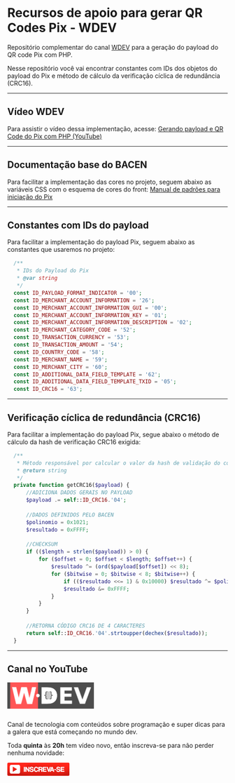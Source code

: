 # Recursos de apoio para gerar QR Codes Pix - WDEV

Repositório complementar do canal [WDEV](https://youtube.com/wdevoficial) para a geração do payload do QR code Pix com PHP.

Nesse repositório você vai encontrar constantes com IDs dos objetos do payload do Pix e método de cálculo da verificação cíclica de redundância (CRC16).

___________________

## Vídeo WDEV

Para assistir o vídeo dessa implementação, acesse: [Gerando payload e QR Code do Pix com PHP (YouTube)](https://www.youtube.com/wdevoficial)
___________________

## Documentação base do BACEN

Para facilitar a implementação das cores no projeto, seguem abaixo as variáveis CSS com o esquema de cores do front:
[Manual de padrões para iniciação do Pix](https://www.bcb.gov.br/content/estabilidadefinanceira/pix/Regulamento_Pix/II-ManualdePadroesparaIniciacaodoPix-versao2-1.pdf)
___________________

## Constantes com IDs do payload

Para facilitar a implementação do payload Pix, seguem abaixo as constantes que usaremos no projeto:
```php
  /**
   * IDs do Payload do Pix
   * @var string
   */
  const ID_PAYLOAD_FORMAT_INDICATOR = '00';
  const ID_MERCHANT_ACCOUNT_INFORMATION = '26';
  const ID_MERCHANT_ACCOUNT_INFORMATION_GUI = '00';
  const ID_MERCHANT_ACCOUNT_INFORMATION_KEY = '01';
  const ID_MERCHANT_ACCOUNT_INFORMATION_DESCRIPTION = '02';
  const ID_MERCHANT_CATEGORY_CODE = '52';
  const ID_TRANSACTION_CURRENCY = '53';
  const ID_TRANSACTION_AMOUNT = '54';
  const ID_COUNTRY_CODE = '58';
  const ID_MERCHANT_NAME = '59';
  const ID_MERCHANT_CITY = '60';
  const ID_ADDITIONAL_DATA_FIELD_TEMPLATE = '62';
  const ID_ADDITIONAL_DATA_FIELD_TEMPLATE_TXID = '05';
  const ID_CRC16 = '63';
```

___________________

## Verificação cíclica de redundância (CRC16)

Para facilitar a implementação do payload Pix, segue abaixo o método de cálculo da hash de verificação CRC16 exigida:
```php
  /**
   * Método responsável por calcular o valor da hash de validação do código pix
   * @return string
   */
  private function getCRC16($payload) {
      //ADICIONA DADOS GERAIS NO PAYLOAD
      $payload .= self::ID_CRC16.'04';

      //DADOS DEFINIDOS PELO BACEN
      $polinomio = 0x1021;
      $resultado = 0xFFFF;

      //CHECKSUM
      if (($length = strlen($payload)) > 0) {
          for ($offset = 0; $offset < $length; $offset++) {
              $resultado ^= (ord($payload[$offset]) << 8);
              for ($bitwise = 0; $bitwise < 8; $bitwise++) {
                  if (($resultado <<= 1) & 0x10000) $resultado ^= $polinomio;
                  $resultado &= 0xFFFF;
              }
          }
      }

      //RETORNA CÓDIGO CRC16 DE 4 CARACTERES
      return self::ID_CRC16.'04'.strtoupper(dechex($resultado));
  }
```
___________________

## Canal no YouTube
<img height="60" style="margin-bottom:10px;" src="https://raw.githubusercontent.com/william-costa/william-costa/master/assets/images/logo-wdev.png">

Canal de tecnologia com conteúdos sobre programação e super dicas para a galera que está começando no mundo dev.

Toda **quinta** às **20h** tem vídeo novo, então inscreva-se para não perder nenhuma novidade:

<a href="https://youtube.com/wdevoficial"><img height="30" src="https://raw.githubusercontent.com/william-costa/william-costa/master/assets/images/subscribe-youtube.png"></a>